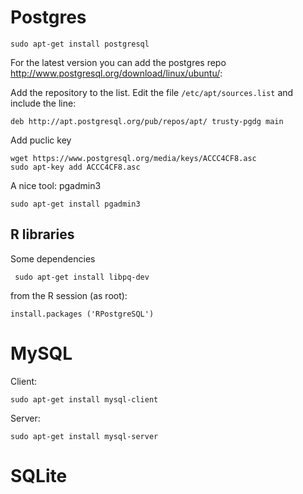 Postgres
===========================================================

    sudo apt-get install postgresql

For the latest version you can add the postgres repo <http://www.postgresql.org/download/linux/ubuntu/>:

Add the repository to the list. Edit the file `/etc/apt/sources.list` and include the line:

    deb http://apt.postgresql.org/pub/repos/apt/ trusty-pgdg main

Add puclic key

    wget https://www.postgresql.org/media/keys/ACCC4CF8.asc 
    sudo apt-key add ACCC4CF8.asc

A nice tool: pgadmin3 

    sudo apt-get install pgadmin3


R libraries
-----------

Some dependencies

    ￼sudo apt-get install libpq-dev
    
from the R session (as root): 

    install.packages ('RPostgreSQL')

MySQL    
===========================================================

Client:

    sudo apt-get install mysql-client

Server: 

    sudo apt-get install mysql-server


SQLite
===========================================================
